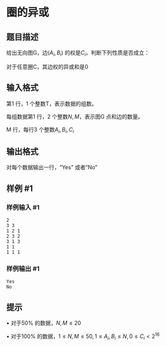 # 圈的异或

## 题目描述

给出无向图G，边$(A_i,B_i)$ 的权是$C_i$，判断下列性质是否成立：

对于任意圈C，其边权的异或和是0


## 输入格式

第1 行，1 个整数T，表示数据的组数。

每组数据第1 行，2 个整数$N,M$，表示图G 点和边的数量。

M 行，每行3 个整数$A_i,B_i,C_i$


## 输出格式

对每个数据输出一行，“Yes” 或者“No”


## 样例 #1

### 样例输入 #1
```
2
3 3
1 2 1
2 3 2
3 1 3
1 1
1 1 1
```

### 样例输出 #1

```
Yes
No
```

## 提示

• 对于50% 的数据，$N,M \le 20$

• 对于100% 的数据，$1 \le N,M \le 50 , 1 \le A_i,B_i \le N , 0 \le C_i < 2^{16}$

